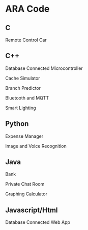 # ARA Code
## C
Remote Control Car


## C++
Database Connected Microcontroller

Cache Simulator

Branch Predictor

Bluetooth and MQTT

Smart Lighting


## Python
Expense Manager

Image and Voice Recognition


## Java
Bank

Private Chat Room

Graphing Calculator


## Javascript/Html
Database Connected Web App

